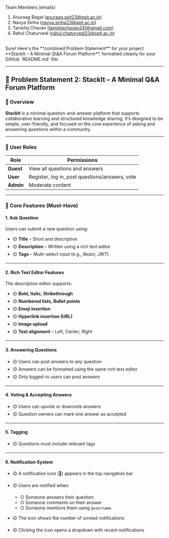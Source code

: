 Team Members (emails)
<br>
1. Anuraag Bagal (anuraag.spit23@spit.ac.in)
2. Navya Sinha (navya.sinha23@spit.ac.in)
3. Tanishq Chavan (tanishqchavan241@gmail.com)
4. Rahul Chaturvedi (rahul.chaturvedi23@spit.ac.in)
<br>
Sure! Here's the **combined Problem Statement** for your project **StackIt – A Minimal Q\&A Forum Platform**, formatted cleanly for your GitHub `README.md` file:

---

## 🧠 Problem Statement 2: StackIt – A Minimal Q\&A Forum Platform

### 📝 Overview

**StackIt** is a minimal question-and-answer platform that supports collaborative learning and structured knowledge sharing. It’s designed to be simple, user-friendly, and focused on the core experience of asking and answering questions within a community.

---

### 👥 User Roles

| Role      | Permissions                                    |
| --------- | ---------------------------------------------- |
| **Guest** | View all questions and answers                 |
| **User**  | Register, log in, post questions/answers, vote |
| **Admin** | Moderate content                               |

---

### 🚀 Core Features (Must-Have)

#### 1. Ask Question

Users can submit a new question using:

* 🟡 **Title** – Short and descriptive
* 🟡 **Description** – Written using a rich text editor
* 🟡 **Tags** – Multi-select input (e.g., *React*, *JWT*)

---

#### 2. Rich Text Editor Features

The description editor supports:

* 🟡 **Bold, Italic, Strikethrough**
* 🟡 **Numbered lists, Bullet points**
* 🟡 **Emoji insertion**
* 🟡 **Hyperlink insertion (URL)**
* 🟡 **Image upload**
* 🟡 **Text alignment** – Left, Center, Right

---

#### 3. Answering Questions

* 🟡 Users can post answers to any question
* 🟡 Answers can be formatted using the same rich text editor
* 🟡 Only logged-in users can post answers

---

#### 4. Voting & Accepting Answers

* 🟡 Users can upvote or downvote answers
* 🟡 Question owners can mark one answer as accepted

---

#### 5. Tagging

* 🟡 Questions must include relevant tags

---

#### 6. Notification System

* 🟡 A notification icon (🔔) appears in the top navigation bar
* 🟡 Users are notified when:

  * ○ Someone answers their question
  * ○ Someone comments on their answer
  * ○ Someone mentions them using `@username`
* 🟡 The icon shows the number of unread notifications
* 🟡 Clicking the icon opens a dropdown with recent notifications



